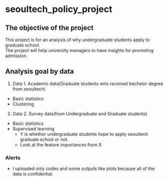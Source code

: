 # seoultech_policy_project

## The objective of the project
This project is for an analysis of why undergraduate students apply to graduate school. <br>
The project will help university managers to have insights for promoting admission.

## Analysis goal by data
1) Data 1. Academic data(Graduate students who received bechelor degree from seoultech)
- Basic statistics
- Clustering

2) Data 2. Survey data(from Undergraduate and Graduate students)
- Basic statistics
- Supervised learning
  - Y is whether undergraduate students hope to apply seoultech graduate school or not.
  - Look at the feature importances from X


### Alerts
- I uploaded only codes and some outputs like plots because all of the data is confidential.

